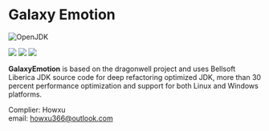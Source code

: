 # Galaxy Emotion
![OpenJDK](https://raw.githubusercontent.com/wiki/dragonwell-project/dragonwell8/images/dragonwell_std_txt_horiz.png)

![](https://img.shields.io/badge/OpenJDK-CIL-blue) ![](https://img.shields.io/badge/Dragonwell-Alibaba-green) ![](https://img.shields.io/badge/Liberica-bellsoft-blue)

**GalaxyEmotion** is based on the dragonwell project and uses Bellsoft Liberica JDK source code for deep refactoring optimized JDK, more than 30 percent performance optimization and support for both Linux and Windows platforms.  

Complier: Howxu  
email: <howxu366@outlook.com>
